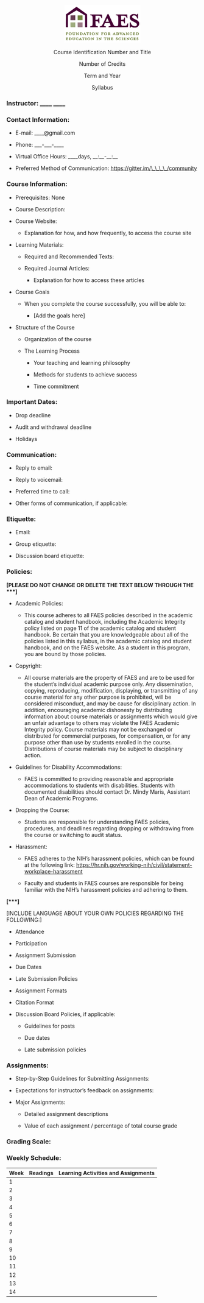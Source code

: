 <div align="center">

<img src="media/faes300.png" width="200">

Course Identification Number and Title

Number of Credits

Term and Year

Syllabus
</div>

### Instructor: \_\_\_\_ \_\_\_\_

### Contact Information:

- E-mail: \_\_\_\_@gmail.com

- Phone: \_\_\_-\_\_\_-\_\_\_\_

- Virtual Office Hours: \_\_\_\_days, \_\_:\_\_-\_\_:\_\_

- Preferred Method of Communication: https://gitter.im/\_\_\_\_/community

### Course Information:

- Prerequisites: None

- Course Description:

- Course Website:

  - Explanation for how, and how frequently, to access the course site

- Learning Materials:

  - Required and Recommended Texts:

  - Required Journal Articles:

    - Explanation for how to access these articles

- Course Goals

  - When you complete the course successfully, you will be able to:

    - \[Add the goals here\]

- Structure of the Course

  - Organization of the course

  - The Learning Process

    - Your teaching and learning philosophy

    - Methods for students to achieve success

    - Time commitment

### Important Dates:

- Drop deadline

- Audit and withdrawal deadline

- Holidays

### Communication:

- Reply to email:

- Reply to voicemail:

- Preferred time to call:

- Other forms of communication, if applicable:

### Etiquette:

- Email:

- Group etiquette:

- Discussion board etiquette:

### Policies:

**\[PLEASE DO NOT CHANGE OR DELETE THE TEXT BELOW THROUGH THE \*\*\*\]**

- Academic Policies:

  - This course adheres to all FAES policies described in the academic catalog and student handbook, including the Academic Integrity policy listed on page 11 of the academic catalog and student handbook. Be certain that you are knowledgeable about all of the policies listed in this syllabus, in the academic catalog and student handbook, and on the FAES website. As a student in this program, you are bound by those policies.

- Copyright:

  - All course materials are the property of FAES and are to be used for the student’s individual academic purpose only. Any dissemination, copying, reproducing, modification, displaying, or transmitting of any course material for any other purpose is prohibited, will be considered misconduct, and may be cause for disciplinary action. In addition, encouraging academic dishonesty by distributing information about course materials or assignments which would give an unfair advantage to others may violate the FAES Academic Integrity policy. Course materials may not be exchanged or distributed for commercial purposes, for compensation, or for any purpose other than use by students enrolled in the course. Distributions of course materials may be subject to disciplinary action.

- Guidelines for Disability Accommodations:

  - FAES is committed to providing reasonable and appropriate accommodations to students with disabilities. Students with documented disabilities should contact Dr. Mindy Maris, Assistant Dean of Academic Programs.

- Dropping the Course:

  - Students are responsible for understanding FAES policies, procedures, and deadlines regarding dropping or withdrawing from the course or switching to audit status.

- Harassment:

  - FAES adheres to the NIH’s harassment policies, which can be found at the following link: <https://hr.nih.gov/working-nih/civil/statement-workplace-harassment>

  - Faculty and students in FAES courses are responsible for being familiar with the NIH’s harassment policies and adhering to them.

**\[\*\*\*\]**

\[INCLUDE LANGUAGE ABOUT YOUR OWN POLICIES REGARDING THE FOLLOWING:\]

- Attendance

- Participation

- Assignment Submission

- Due Dates

- Late Submission Policies

- Assignment Formats

- Citation Format

- Discussion Board Policies, if applicable:

  - Guidelines for posts

  - Due dates

  - Late submission policies

### Assignments:

- Step-by-Step Guidelines for Submitting Assignments:

- Expectations for instructor’s feedback on assignments:

- Major Assignments:

  - Detailed assignment descriptions

  - Value of each assignment / percentage of total course grade

### Grading Scale:

### Weekly Schedule:

| Week | Readings | Learning Activities and Assignments |
|------|----------|-------------------------------------|
| 1    |          |                                     |
| 2    |          |                                     |
| 3    |          |                                     |
| 4    |          |                                     |
| 5    |          |                                     |
| 6    |          |                                     |
| 7    |          |                                     |
| 8    |          |                                     |
| 9    |          |                                     |
| 10   |          |                                     |
| 11   |          |                                     |
| 12   |          |                                     |
| 13   |          |                                     |
| 14   |          |                                     |
